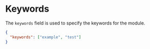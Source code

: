 # Keywords

The `keywords` field is used to specify the keywords for the module.

```json
{
  "keywords": ["example", "test"]
}
```